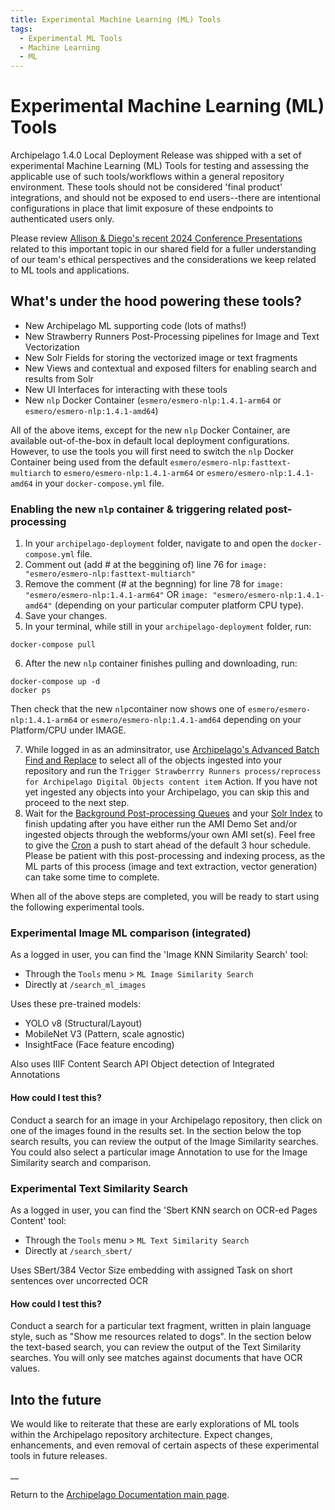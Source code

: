 ```yaml
---
title: Experimental Machine Learning (ML) Tools
tags:
  - Experimental ML Tools
  - Machine Learning
  - ML
---
```


# Experimental Machine Learning (ML) Tools

Archipelago 1.4.0 Local Deployment Release was shipped with a set of experimental Machine Learning (ML) Tools for testing and assessing the applicable use of such tools/workflows within a general repository environment. These tools should not be considered 'final product' integrations, and should not be exposed to end users--there are intentional configurations in place that limit exposure of these endpoints to authenticated users only.

Please review [Allison & Diego's recent 2024 Conference Presentations](https://docs.archipelago.nyc/1.4.0/presentations_events/#2024) related to this important topic in our shared field for a fuller understanding of our team's ethical perspectives and the considerations we keep related to ML tools and applications.

## What's under the hood powering these tools?

- New Archipelago ML supporting code (lots of maths!)
- New Strawberry Runners Post-Processing pipelines for Image and Text Vectorization
- New Solr Fields for storing the vectorized image or text fragments
- New Views and contextual and exposed filters for enabling search and results from Solr
- New UI Interfaces for interacting with these tools
- New `nlp` Docker Container (`esmero/esmero-nlp:1.4.1-arm64` or `esmero/esmero-nlp:1.4.1-amd64`)

All of the above items, except for the new `nlp` Docker Container, are available out-of-the-box in default local deployment configurations. However, to use the tools you will first need to switch the `nlp` Docker Container being used from the default `esmero/esmero-nlp:fasttext-multiarch` to `esmero/esmero-nlp:1.4.1-arm64` or `esmero/esmero-nlp:1.4.1-amd64` in your `docker-compose.yml` file.

### Enabling the new `nlp` container & triggering related post-processing

1. In your `archipelago-deployment` folder, navigate to and open the `docker-compose.yml` file.
2. Comment out (add # at the beggining of) line 76 for `image: "esmero/esmero-nlp:fasttext-multiarch"`
3. Remove the comment (# at the begnning) for line 78 for `image: "esmero/esmero-nlp:1.4.1-arm64"` OR `image: "esmero/esmero-nlp:1.4.1-amd64"` (depending on your particular computer platform CPU type).
4. Save your changes.
5. In your terminal, while still in your `archipelago-deployment` folder, run:
```shell
docker-compose pull
```

6. After the new `nlp` container finishes pulling and downloading, run:
```shell
docker-compose up -d
docker ps
```
Then check that the new `nlp`container now shows one of `esmero/esmero-nlp:1.4.1-arm64` or `esmero/esmero-nlp:1.4.1-amd64` depending on your Platform/CPU under IMAGE.

7. While logged in as an adminsitrator, use [Archipelago's Advanced Batch Find and Replace](find_and_replace.md#available-actions) to select all of the objects ingested into your repository and run the `Trigger Strawberrry Runners process/reprocess for Archipelago Digital Objects content item` Action. If you have not yet ingested any objects into your Archipelago, you can skip this and proceed to the next step. 
8. Wait for the [Background Post-processing Queues](http://localhost:8001/admin/config/system/queue-ui) and your [Solr Index](http://localhost:8001/admin/config/search/search-api/index/default_solr_index) to finish updating after you have either run the AMI Demo Set and/or ingested objects through the webforms/your own AMI set(s). Feel free to give the [Cron](http://localhost:8001/admin/config/system/cron) a push to start ahead of the default 3 hour schedule. Please be patient with this post-processing and indexing process, as the ML parts of this process (image and text extraction, vector generation) can take some time to complete.

When all of the above steps are completed, you will be ready to start using the following experimental tools.

### Experimental Image ML comparison (integrated)

As a logged in user, you can find the 'Image KNN Similarity Search' tool:

- Through the `Tools` menu > `ML Image Similarity Search`
- Directly at `/search_ml_images` 

Uses these pre-trained models:

- YOLO v8 (Structural/Layout)
- MobileNet V3 (Pattern, scale agnostic)
- InsightFace (Face feature encoding)

Also uses IIIF Content Search API Object detection of Integrated Annotations

#### How could I test this?

Conduct a search for an image in your Archipelago repository, then click on one of the images found in the results set. In the section below the top search results, you can review the output of the Image Similarity searches. You could also select a particular image Annotation to use for the Image Similarity search and comparison.

### Experimental Text Similarity Search 

As a logged in user, you can find the 'Sbert KNN search on OCR-ed Pages Content' tool:

- Through the `Tools` menu > `ML Text Similarity Search`
- Directly at `/search_sbert/` 

Uses SBert/384 Vector Size embedding with assigned Task on short sentences over uncorrected OCR

#### How could I test this?

Conduct a search for a particular text fragment, written in plain language style, such as "Show me resources related to dogs". In the section below the text-based search, you can review the output of the Text Similarity searches. You will only see matches against documents that have OCR values.

## Into the future

We would like to reiterate that these are early explorations of ML tools within the Archipelago repository architecture. Expect changes, enhancements, and even removal of certain aspects of these experimental tools in future releases. 

__

Return to the [Archipelago Documentation main page](index.md).

